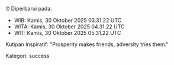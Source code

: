 ⏰ Diperbarui pada:
- WIB: Kamis, 30 Oktober 2025 03.31.22 UTC
- WITA: Kamis, 30 Oktober 2025 04.31.22 UTC
- WIT: Kamis, 30 Oktober 2025 05.31.22 UTC

Kutipan Inspiratif:
"Prosperity makes friends, adversity tries them."


Kategori: success

